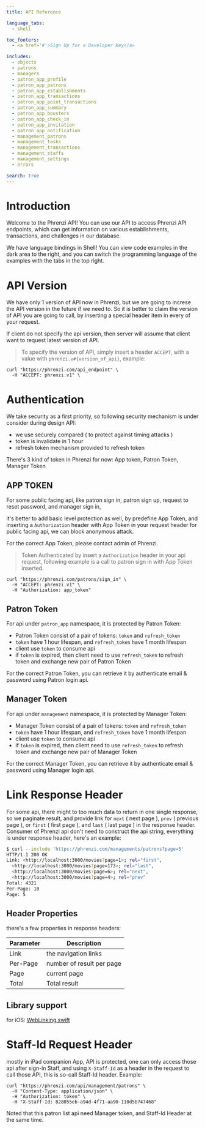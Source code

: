 ```yaml
---
title: API Reference

language_tabs:
  - shell

toc_footers:
  - <a href='#'>Sign Up for a Developer Key</a>

includes:
  - objects
  - patrons
  - managers
  - patron_app_profile
  - patron_app_patrons
  - patron_app_establishments
  - patron_app_transactions
  - patron_app_point_transactions
  - patron_app_summary
  - patron_app_boosters
  - patron_app_check_in
  - patron_app_invitation
  - patron_app_notification
  - management_patrons
  - management_tasks
  - management_transactions
  - management_staffs
  - management_settings
  - errors

search: true
---
```


# Introduction

Welcome to the Phrenzi API! You can use our API to access Phrenzi API endpoints, which can get
information on various establishments, transactions, and challenges in our database.

We have language bindings in Shell! You can view code examples in the dark area to the right, and you can switch the programming language of the examples with the tabs in the top right.

# API Version

We have only 1 version of API now in Phrenzi,
but we are going to increse the API version in the future if we need to.
So it is better to claim the version of API you are going to call,
by inserting a special header item in every of your request.

<aside class="success">If client do not specify the api version, then server will assume that client want to request latest version of API. </aside>

> To specify the version of API, simply insert a header `ACCEPT`, with a value with `phrenzi.v#{version_of_api}`, example:

``` shell
curl "https://phrenzi.com/api_endpoint" \
  -H "ACCEPT: phrenzi.v1" \
```

# Authentication

We take security as a first priority, so following security mechanism is under consider during design API:

* we use securely compared ( to protect against timing attacks )
* token is invalidate in 1 hour
* refresh token mechanism provided to refresh token

There's 3 kind of token in Phrenzi for now: App token, Patron Token, Manager Token

## APP TOKEN

For some public facing api, like patron sign in, patron sign up, request to reset password,  and manager sign in,

it's better to add basic level protection as well, by predefine App Token, and inserting a
`Authorization` header with App Token in your request header for public facing api, we can block anonymous attack.

For the correct App Token, please contact admin of Phrenzi.

> Token Authenticated by insert a `Authorization` header in your api request, following example is a call to patron sign in with App Token inserted.

``` shell
curl "https://phrenzi.com/patrons/sign_in" \
  -H "ACCEPT: phrenzi.v1" \
  -H "Authorization: app_token"
```

## Patron Token

For api under `patron_app` namespace, it is protected by Patron Token:

* Patron Token consist of a pair of tokens: `token` and `refresh_token`
* `token` have 1 hour lifespan, and `refresh_token` have 1 month lifespan
* client use `token` to consume api
* if `token` is expired, then client need to use `refresh_token` to refresh token and exchange new pair of Patron Token

For the correct Patron Token, you can retrieve it by authenticate email & password using Patron login api.

## Manager Token

For api under `management` namespace, it is protected by Manager Token:

* Manager Token consist of a pair of tokens: `token` and `refresh_token`
* `token` have 1 hour lifespan, and `refresh_token` have 1 month lifespan
* client use `token` to consume api
* if `token` is expired, then client need to use `refresh_token` to refresh token and exchange new pair of Manager Token

For the correct Manager Token, you can retrieve it by authenticate email & password using Manager login api.

# Link Response Header

For some api, there might to too much data to return in one single response, so we paginate result,
and provide link for `next` ( next page ), `prev` ( previous page ), or `first` ( first page ), and `last` ( last page ) in the response header. Consumer of Phrenzi api don't need to construct the api string, everything is under response header, here's an example:

``` bash
$ curl --include 'https://phrenzi.com/managements/patrons?page=5'
HTTP/1.1 200 OK
Link: <http://localhost:3000/movies?page=1>; rel="first",
  <http://localhost:3000/movies?page=173>; rel="last",
  <http://localhost:3000/movies?page=6>; rel="next",
  <http://localhost:3000/movies?page=4>; rel="prev"
Total: 4321
Per-Page: 10
Page: 5
```

## Header Properties

there's a few properties in response headers:

Parameter | Description
--------- | ----------
Link | the navigation links
Per-Page | number of result per page
Page | current page
Total | Total result

## Library support

for iOS: [WebLinking.swift](https://github.com/kylef/WebLinking.swift)

# Staff-Id Request Header

mostly in iPad companion App, API is protected, one can only access those api after sign-in Staff, and using `X-Staff-Id` as a header in the request to call those API, this is so-call Staff-Id header. Example:

```shell
curl "https://phrenzi.com/api/management/patrons" \
  -H "Content-Type: application/json" \
  -H "Authorization: token" \
  -H "X-Staff-Id: 828055eb-a94d-4f71-aa90-110d5b747468"
```

Noted that this patron list api need Manager token, and Staff-Id Header at the same time.
